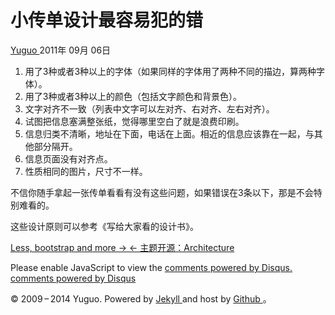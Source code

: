 #  小传单设计最容易犯的错

[ Yuguo ](http://yuguo.us) 2011年 09月 06日

  1. 用了3种或者3种以上的字体（如果同样的字体用了两种不同的描边，算两种字体）。 
  2. 用了3种或者3种以上的颜色（包括文字颜色和背景色）。 
  3. 文字对齐不一致（列表中文字可以左对齐、右对齐、左右对齐）。 
  4. 试图把信息塞满整张纸，觉得哪里空白了就是浪费印刷。 
  5. 信息归类不清晰，地址在下面，电话在上面。相近的信息应该靠在一起，与其他部分隔开。 
  6. 信息页面没有对齐点。 
  7. 性质相同的图片，尺寸不一样。 

不信你随手拿起一张传单看看有没有这些问题，如果错误在3条以下，那是不会特别难看的。

这些设计原则可以参考《写给大家看的设计书》。

[ Less, bootstrap and more → ](/weblog/less-bootstrap-and-more/) [ ←
主题开源：Architecture ](/weblog/wordpress-architecture/)

Please enable JavaScript to view the [ comments powered by Disqus.
](http://disqus.com/?ref_noscript) [ comments powered by  Disqus
](http://disqus.com)

© 2009 – 2014 Yuguo. Powered by [ Jekyll ](https://github.com/mojombo/jekyll)
and host by [ Github ](https://github.com/yuguo) 。

